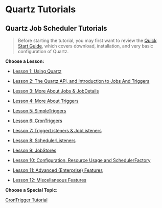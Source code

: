 # Quartz Tutorials

## Quartz Job Scheduler Tutorials

> Before starting the tutorial, you may first want to review the [Quick Start Guide](/Quick-Start-Guide), which covers download, installation, and very basic configuration of Quartz.

**Choose a Lesson:**

- [Lesson 1: Using Quartz](/Tutorials/Lesson-1)

- [Lesson 2: The Quartz API, and Introduction to Jobs And Triggers](/Tutorials/Lesson-2)

- [Lesson 3: More About Jobs & JobDetails](/Tutorials/Lesson-3)

- [Lesson 4: More About Triggers](/Tutorials/Lesson-4)

- [Lesson 5: SimpleTriggers](/Tutorials/Lesson-5)

- [Lesson 6: CronTriggers](/Tutorials/Lesson-6)

- [Lesson 7: TriggerListeners & JobListeners](/Tutorials/Lesson-7)

- [Lesson 8: SchedulerListeners](/Tutorials/Lesson-8)

- [Lesson 9: JobStores](/Tutorials/Lesson-9)

- [Lesson 10: Configuration, Resource Usage and SchedulerFactory](/Tutorials/Lesson-10)

- [Lesson 11: Advanced (Enterprise) Features](/Tutorials/Lesson-11)

- [Lesson 12: Miscellaneous Features](/Tutorials/Lesson-12)

**Choose a Special Topic:**

[CronTrigger Tutorial](/Cron-Trigger-Tutorial)

